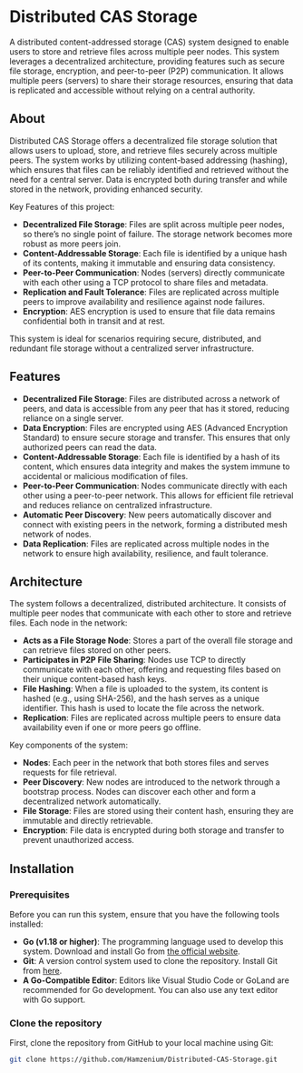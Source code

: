 # Distributed CAS Storage

A distributed content-addressed storage (CAS) system designed to enable users to store and retrieve files across multiple peer nodes. This system leverages a decentralized architecture, providing features such as secure file storage, encryption, and peer-to-peer (P2P) communication. It allows multiple peers (servers) to share their storage resources, ensuring that data is replicated and accessible without relying on a central authority.

## About

Distributed CAS Storage offers a decentralized file storage solution that allows users to upload, store, and retrieve files securely across multiple peers. The system works by utilizing content-based addressing (hashing), which ensures that files can be reliably identified and retrieved without the need for a central server. Data is encrypted both during transfer and while stored in the network, providing enhanced security.

Key Features of this project:

- **Decentralized File Storage**: Files are split across multiple peer nodes, so there’s no single point of failure. The storage network becomes more robust as more peers join.
- **Content-Addressable Storage**: Each file is identified by a unique hash of its contents, making it immutable and ensuring data consistency.
- **Peer-to-Peer Communication**: Nodes (servers) directly communicate with each other using a TCP protocol to share files and metadata.
- **Replication and Fault Tolerance**: Files are replicated across multiple peers to improve availability and resilience against node failures.
- **Encryption**: AES encryption is used to ensure that file data remains confidential both in transit and at rest.

This system is ideal for scenarios requiring secure, distributed, and redundant file storage without a centralized server infrastructure.

## Features

- **Decentralized File Storage**: Files are distributed across a network of peers, and data is accessible from any peer that has it stored, reducing reliance on a single server.
- **Data Encryption**: Files are encrypted using AES (Advanced Encryption Standard) to ensure secure storage and transfer. This ensures that only authorized peers can read the data.
- **Content-Addressable Storage**: Each file is identified by a hash of its content, which ensures data integrity and makes the system immune to accidental or malicious modification of files.
- **Peer-to-Peer Communication**: Nodes communicate directly with each other using a peer-to-peer network. This allows for efficient file retrieval and reduces reliance on centralized infrastructure.
- **Automatic Peer Discovery**: New peers automatically discover and connect with existing peers in the network, forming a distributed mesh network of nodes.
- **Data Replication**: Files are replicated across multiple nodes in the network to ensure high availability, resilience, and fault tolerance.

## Architecture

The system follows a decentralized, distributed architecture. It consists of multiple peer nodes that communicate with each other to store and retrieve files. Each node in the network:

- **Acts as a File Storage Node**: Stores a part of the overall file storage and can retrieve files stored on other peers.
- **Participates in P2P File Sharing**: Nodes use TCP to directly communicate with each other, offering and requesting files based on their unique content-based hash keys.
- **File Hashing**: When a file is uploaded to the system, its content is hashed (e.g., using SHA-256), and the hash serves as a unique identifier. This hash is used to locate the file across the network.
- **Replication**: Files are replicated across multiple peers to ensure data availability even if one or more peers go offline.

Key components of the system:

- **Nodes**: Each peer in the network that both stores files and serves requests for file retrieval.
- **Peer Discovery**: New nodes are introduced to the network through a bootstrap process. Nodes can discover each other and form a decentralized network automatically.
- **File Storage**: Files are stored using their content hash, ensuring they are immutable and directly retrievable.
- **Encryption**: File data is encrypted during both storage and transfer to prevent unauthorized access.

## Installation

### Prerequisites

Before you can run this system, ensure that you have the following tools installed:

- **Go (v1.18 or higher)**: The programming language used to develop this system. Download and install Go from [the official website](https://golang.org/dl/).
- **Git**: A version control system used to clone the repository. Install Git from [here](https://git-scm.com/).
- **A Go-Compatible Editor**: Editors like Visual Studio Code or GoLand are recommended for Go development. You can also use any text editor with Go support.

### Clone the repository

First, clone the repository from GitHub to your local machine using Git:

```bash
git clone https://github.com/Hamzenium/Distributed-CAS-Storage.git
